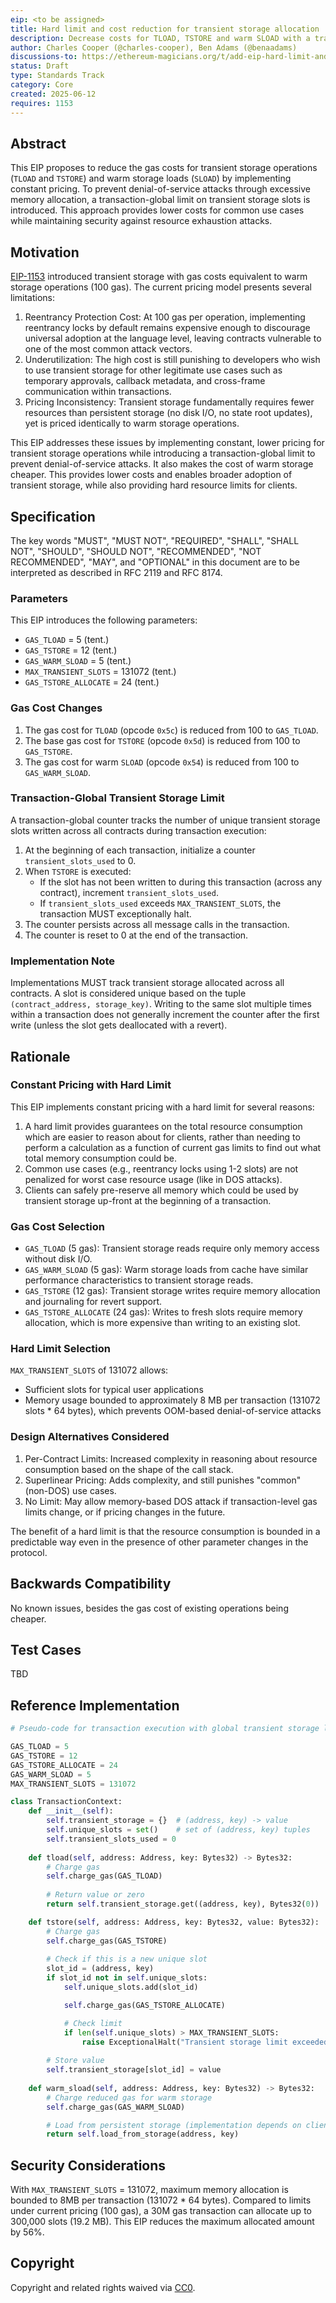 ```yaml
---
eip: <to be assigned>
title: Hard limit and cost reduction for transient storage allocation
description: Decrease costs for TLOAD, TSTORE and warm SLOAD with a transaction-global limit
author: Charles Cooper (@charles-cooper), Ben Adams (@benaadams)
discussions-to: https://ethereum-magicians.org/t/add-eip-hard-limit-and-cost-reduction-for-transient-storage-allocation/24542
status: Draft
type: Standards Track
category: Core
created: 2025-06-12
requires: 1153
---
```


## Abstract

This EIP proposes to reduce the gas costs for transient storage operations (`TLOAD` and `TSTORE`) and warm storage loads (`SLOAD`) by implementing constant pricing. To prevent denial-of-service attacks through excessive memory allocation, a transaction-global limit on transient storage slots is introduced. This approach provides lower costs for common use cases while maintaining security against resource exhaustion attacks.

## Motivation

[EIP-1153](./eip-1153.md) introduced transient storage with gas costs equivalent to warm storage operations (100 gas). The current pricing model presents several limitations:

1. Reentrancy Protection Cost: At 100 gas per operation, implementing reentrancy locks by default remains expensive enough to discourage universal adoption at the language level, leaving contracts vulnerable to one of the most common attack vectors.
2. Underutilization: The high cost is still punishing to developers who wish to use transient storage for other legitimate use cases such as temporary approvals, callback metadata, and cross-frame communication within transactions.
3. Pricing Inconsistency: Transient storage fundamentally requires fewer resources than persistent storage (no disk I/O, no state root updates), yet is priced identically to warm storage operations.

This EIP addresses these issues by implementing constant, lower pricing for transient storage operations while introducing a transaction-global limit to prevent denial-of-service attacks. It also makes the cost of warm storage cheaper. This provides lower costs and enables broader adoption of transient storage, while also providing hard resource limits for clients.

## Specification

The key words "MUST", "MUST NOT", "REQUIRED", "SHALL", "SHALL NOT", "SHOULD", "SHOULD NOT", "RECOMMENDED", "NOT RECOMMENDED", "MAY", and "OPTIONAL" in this document are to be interpreted as described in RFC 2119 and RFC 8174.

### Parameters

This EIP introduces the following parameters:

- `GAS_TLOAD` = 5 (tent.)
- `GAS_TSTORE` = 12 (tent.)
- `GAS_WARM_SLOAD` = 5 (tent.)
- `MAX_TRANSIENT_SLOTS` = 131072 (tent.)
- `GAS_TSTORE_ALLOCATE` = 24 (tent.)

### Gas Cost Changes

1. The gas cost for `TLOAD` (opcode `0x5c`) is reduced from 100 to `GAS_TLOAD`.
2. The base gas cost for `TSTORE` (opcode `0x5d`) is reduced from 100 to `GAS_TSTORE`.
3. The gas cost for warm `SLOAD` (opcode `0x54`) is reduced from 100 to `GAS_WARM_SLOAD`.

### Transaction-Global Transient Storage Limit

A transaction-global counter tracks the number of unique transient storage slots written across all contracts during transaction execution:

1. At the beginning of each transaction, initialize a counter `transient_slots_used` to 0.
2. When `TSTORE` is executed:
   - If the slot has not been written to during this transaction (across any contract), increment `transient_slots_used`.
   - If `transient_slots_used` exceeds `MAX_TRANSIENT_SLOTS`, the transaction MUST exceptionally halt.
3. The counter persists across all message calls in the transaction.
4. The counter is reset to 0 at the end of the transaction.

### Implementation Note

Implementations MUST track transient storage allocated across all contracts. A slot is considered unique based on the tuple `(contract_address, storage_key)`. Writing to the same slot multiple times within a transaction does not generally increment the counter after the first write (unless the slot gets deallocated with a revert).

## Rationale

### Constant Pricing with Hard Limit

This EIP implements constant pricing with a hard limit for several reasons:

1. A hard limit provides guarantees on the total resource consumption which are easier to reason about for clients, rather than needing to perform a calculation as a function of current gas limits to find out what total memory consumption could be.
2. Common use cases (e.g., reentrancy locks using 1-2 slots) are not penalized for worst case resource usage (like in DOS attacks).
3. Clients can safely pre-reserve all memory which could be used by transient storage up-front at the beginning of a transaction.

### Gas Cost Selection

- `GAS_TLOAD` (5 gas): Transient storage reads require only memory access without disk I/O.
- `GAS_WARM_SLOAD` (5 gas): Warm storage loads from cache have similar performance characteristics to transient storage reads.
- `GAS_TSTORE` (12 gas): Transient storage writes require memory allocation and journaling for revert support.
- `GAS_TSTORE_ALLOCATE` (24 gas): Writes to fresh slots require memory allocation, which is more expensive than writing to an existing slot.

### Hard Limit Selection

`MAX_TRANSIENT_SLOTS` of 131072 allows:

- Sufficient slots for typical user applications
- Memory usage bounded to approximately 8 MB per transaction (131072 slots * 64 bytes), which prevents OOM-based denial-of-service attacks

### Design Alternatives Considered

1. Per-Contract Limits: Increased complexity in reasoning about resource consumption based on the shape of the call stack.
2. Superlinear Pricing: Adds complexity, and still punishes "common" (non-DOS) use cases.
3. No Limit: May allow memory-based DOS attack if transaction-level gas limits change, or if pricing changes in the future.

The benefit of a hard limit is that the resource consumption is bounded in a predictable way even in the presence of other parameter changes in the protocol.

## Backwards Compatibility

No known issues, besides the gas cost of existing operations being cheaper.

## Test Cases

TBD

## Reference Implementation

```python
# Pseudo-code for transaction execution with global transient storage limit

GAS_TLOAD = 5
GAS_TSTORE = 12
GAS_TSTORE_ALLOCATE = 24
GAS_WARM_SLOAD = 5
MAX_TRANSIENT_SLOTS = 131072

class TransactionContext:
    def __init__(self):
        self.transient_storage = {}  # (address, key) -> value
        self.unique_slots = set()    # set of (address, key) tuples
        self.transient_slots_used = 0
    
    def tload(self, address: Address, key: Bytes32) -> Bytes32:
        # Charge gas
        self.charge_gas(GAS_TLOAD)
        
        # Return value or zero
        return self.transient_storage.get((address, key), Bytes32(0))

    def tstore(self, address: Address, key: Bytes32, value: Bytes32):
        # Charge gas
        self.charge_gas(GAS_TSTORE)
        
        # Check if this is a new unique slot
        slot_id = (address, key)
        if slot_id not in self.unique_slots:
            self.unique_slots.add(slot_id)

            self.charge_gas(GAS_TSTORE_ALLOCATE)

            # Check limit
            if len(self.unique_slots) > MAX_TRANSIENT_SLOTS:
                raise ExceptionalHalt("Transient storage limit exceeded")
        
        # Store value
        self.transient_storage[slot_id] = value
    
    def warm_sload(self, address: Address, key: Bytes32) -> Bytes32:
        # Charge reduced gas for warm storage
        self.charge_gas(GAS_WARM_SLOAD)

        # Load from persistent storage (implementation depends on client)
        return self.load_from_storage(address, key)
```

## Security Considerations

With `MAX_TRANSIENT_SLOTS` = 131072, maximum memory allocation is bounded to 8MB per transaction (131072 * 64 bytes). Compared to limits under current pricing (100 gas), a 30M gas transaction can allocate up to 300,000 slots (19.2 MB). This EIP reduces the maximum allocated amount by 56%.

## Copyright

Copyright and related rights waived via [CC0](../LICENSE.md).
